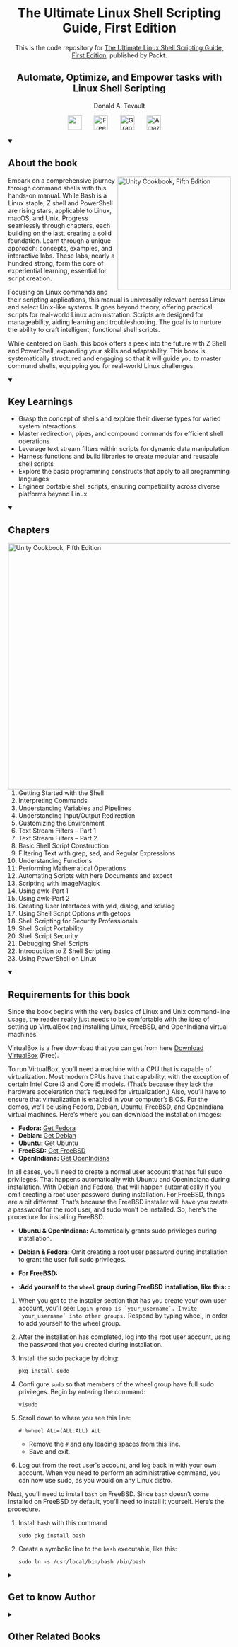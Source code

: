 <h1 align="center">
The Ultimate Linux Shell Scripting Guide, First Edition</h1>
<p align="center">This is the code repository for <a href ="https://www.packtpub.com/en-us/product/the-ultimate-linux-shell-scripting-guide-first-edition/9781835463574"> The Ultimate Linux Shell Scripting Guide, First Edition</a>, published by Packt.
</p>

<h2 align="center">
Automate, Optimize, and Empower tasks with Linux Shell Scripting
</h2>
<p align="center">
Donald A.  Tevault</p>

<p align="center">
   <a href="https://packt.link/SecNet" alt="Discord" title="Learn more on the Discord server"><img width="32px" src="https://cliply.co/wp-content/uploads/2021/08/372108630_DISCORD_LOGO_400.gif"/></a>
  &#8287;&#8287;&#8287;&#8287;&#8287;
  <a href="https://packt.link/free-ebook/9781835463574"><img width="32px" alt="Free PDF" title="Free PDF" src="https://cdn-icons-png.flaticon.com/512/4726/4726010.png"/></a>
 &#8287;&#8287;&#8287;&#8287;&#8287;
  <a href="https://packt.link/gbp/9781835463574"><img width="32px" alt="Graphic Bundle" title="Graphic Bundle" src="https://cdn-icons-png.flaticon.com/512/2659/2659360.png"/></a>
  &#8287;&#8287;&#8287;&#8287;&#8287;
   <a href="https://www.amazon.com/Ultimate-Linux-Shell-Scripting-Guide/dp/1835463576/"><img width="32px" alt="Amazon" title="Get your copy" src="https://cdn-icons-png.flaticon.com/512/15466/15466027.png"/></a>
  &#8287;&#8287;&#8287;&#8287;&#8287;
</p>
<details open> 
  <summary><h2>About the book</summary>
<a href="https://www.packtpub.com/product/unity-cookbook-fifth-edition/9781805123026">
<img src="https://content.packt.com/B21693/cover_image_small.jpg" alt="Unity Cookbook, Fifth Edition" height="256px" align="right">
</a>

Embark on a comprehensive journey through command shells with this hands-on manual. While Bash is a Linux staple, Z shell and PowerShell are rising stars, applicable to Linux, macOS, and Unix. Progress seamlessly through chapters, each building on the last, creating a solid foundation. Learn through a unique approach: concepts, examples, and interactive labs. These labs, nearly a hundred strong, form the core of experiential learning, essential for script creation.

Focusing on Linux commands and their scripting applications, this manual is universally relevant across Linux and select Unix-like systems. It goes beyond theory, offering practical scripts for real-world Linux administration. Scripts are designed for manageability, aiding learning and troubleshooting. The goal is to nurture the ability to craft intelligent, functional shell scripts.

While centered on Bash, this book offers a peek into the future with Z Shell and PowerShell, expanding your skills and adaptability. This book is systematically structured and engaging so that it will guide you to master command shells, equipping you for real-world Linux challenges.</details>
<details open> 
  <summary><h2>Key Learnings</summary>
<ul>

<li>Grasp the concept of shells and explore their diverse types for varied system interactions</li>

<li>Master redirection, pipes, and compound commands for efficient shell operations</li>

<li>Leverage text stream filters within scripts for dynamic data manipulation</li>

<li>Harness functions and build libraries to create modular and reusable shell scripts</li>

<li>Explore the basic programming constructs that apply to all programming languages</li>

<li>Engineer portable shell scripts, ensuring compatibility across diverse platforms beyond Linux</li>

</ul>

  </details>

<details open> 
  <summary><h2>Chapters</summary>
     <img src="https://cliply.co/wp-content/uploads/2020/02/372002150_DOCUMENTS_400px.gif" alt="Unity Cookbook, Fifth Edition" height="556px" align="right">
<ol>

  <li>Getting Started with the Shell</li>

  <li>Interpreting Commands</li>

  <li>Understanding Variables and Pipelines</li>

  <li>Understanding Input/Output Redirection</li>

  <li>Customizing the Environment</li>

  <li>Text Stream Filters – Part 1</li>

  <li>Text Stream Filters – Part 2</li>

  <li>Basic Shell Script Construction</li>

  <li>Filtering Text with grep, sed, and Regular Expressions</li>

  <li>Understanding Functions</li>

  <li>Performing Mathematical Operations</li>

  <li>Automating Scripts with here Documents and expect</li>

  <li>Scripting with ImageMagick</li>
 
  <li>Using awk–Part 1</li>

  <li>Using awk–Part 2</li>

  <li>Creating User Interfaces with yad, dialog, and xdialog</li>

  <li>Using Shell Script Options with getops</li>

  <li>Shell Scripting for Security Professionals</li>

  <li>Shell Script Portability</li>

  <li>Shell Script Security</li>

  <li>Debugging Shell Scripts</li>

  <li>Introduction to Z Shell Scripting</li>

  <li>Using PowerShell on Linux</li>

</ol>

</details>


<details open> 
  <summary><h2>Requirements for this book</summary>
Since the book begins with the very basics of Linux and Unix command-line usage, the reader really
just needs to be comfortable with the idea of setting up VirtualBox and installing Linux, FreeBSD, and
OpenIndiana virtual machines.
    
VirtualBox is a free download that you can get from here [Download VirtualBox](https://www.virtualbox.org/) (Free).

To run VirtualBox, you’ll need a machine with a CPU that is capable of virtualization. Most modern
CPUs have that capability, with the exception of certain Intel Core i3 and Core i5 models. (That’s because
they lack the hardware acceleration that’s required for virtualization.) Also, you’ll have to ensure
that virtualization is enabled in your computer’s BIOS.
For the demos, we’ll be using Fedora, Debian, Ubuntu, FreeBSD, and OpenIndiana virtual machines.
Here’s where you can download the installation images:

- **Fedora:** [Get Fedora](https://fedoraproject.org/)
- **Debian:** [Get Debian](https://www.debian.org/)
- **Ubuntu:** [Get Ubuntu](https://ubuntu.com/)
- **FreeBSD:** [Get FreeBSD](https://www.freebsd.org/)
- **OpenIndiana:** [Get OpenIndiana](https://openindiana.org/)

In all cases, you’ll need to create a normal user account that has full sudo privileges. That happens
automatically with Ubuntu and OpenIndiana during installation. With Debian and Fedora, that will
happen automatically if you omit creating a root user password during installation.
For FreeBSD, things are a bit different. That’s because the FreeBSD installer will have you create a
password for the root user, and sudo won’t be installed. So, here’s the procedure for installing FreeBSD.

- **Ubuntu & OpenIndiana:** Automatically grants sudo privileges during installation.
- **Debian & Fedora:** Omit creating a root user password during installation to grant the user full sudo privileges.

- **For FreeBSD:**
- :**Add yourself to the `wheel` group during FreeBSD installation, like this: :**

1. When you get to the installer section that has you create your own user account, you’ll see:
   ```Login group is `your_username`. Invite `your_username` into other groups.```
   Respond by typing wheel, in order to add yourself to the wheel group.
  
2. After the installation has completed, log into the root user account, using the password that you created during installation.
3. Install the sudo package by doing:
     ```
     pkg install sudo
     ```
4. Confi gure `sudo` so that members of the wheel group have full sudo privileges. Begin by entering the command:
     ```
     visudo
     ```
5. Scroll down to where you see this line:
     ```
     # %wheel ALL=(ALL:ALL) ALL
     ```
     - Remove the `#` and any leading spaces from this line.
     - Save and exit.

6. Log out from the root user's account, and log back in with your own account.
   When you need to perform an administrative command, you can now use sudo, as you would on any Linux distro.

Next, you’ll need to install `bash` on FreeBSD.
Since `bash` doesn’t come installed on FreeBSD by default, you’ll need to install it yourself. Here’s the
procedure.

1. Install `bash` with this command
   ```
   sudo pkg install bash
    ```
2. Create a symbolic line to the `bash` executable, like this:
   ```
   sudo ln -s /usr/local/bin/bash /bin/bash
    ```
  </details>
    


<details> 
  <summary><h2>Get to know Author</h2></summary>

_Donald A.  Tevault_  but you can call him Donnie - got involved with Linux way back in 2006, and has been working with it ever since. He holds the Linux Professional Institute Level 3-Security certification, and the GIAC Incident Handler certification. Donnie is a professional Linux trainer, and thanks to the magic of the internet, teaches Linux classes literally the world over from the comfort of his living room. He's also a Linux security researcher for an IoT security company.



</details>
<details> 
  <summary><h2>Other Related Books</h2></summary>
<ul>

  <li><a href="https://www.packtpub.com/en-us/product/linux-kernel-programming-second-edition/9781803232225">Linux Kernel Programming, Second Edition</a></li>

  <li><a href="https://www.packtpub.com/en-us/product/the-software-developers-guide-to-linux-first-edition/9781804616925">The Software Developer's Guide to Linux, First Edition</a></li>
 
</ul>

</details>
